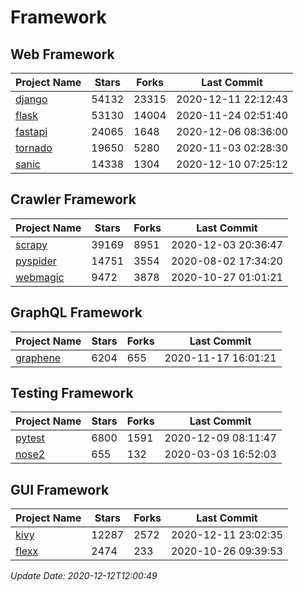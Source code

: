 # Framework

## Web Framework
| Project Name | Stars | Forks | Last Commit |
| ------------ | ----- | ----- | ----------- |
| [django](https://github.com/django/django) | 54132 | 23315 | 2020-12-11 22:12:43 |
| [flask](https://github.com/pallets/flask) | 53130 | 14004 | 2020-11-24 02:51:40 |
| [fastapi](https://github.com/tiangolo/fastapi) | 24065 | 1648 | 2020-12-06 08:36:00 |
| [tornado](https://github.com/tornadoweb/tornado) | 19650 | 5280 | 2020-11-03 02:28:30 |
| [sanic](https://github.com/huge-success/sanic) | 14338 | 1304 | 2020-12-10 07:25:12 |

## Crawler Framework
| Project Name | Stars | Forks | Last Commit |
| ------------ | ----- | ----- | ----------- |
| [scrapy](https://github.com/scrapy/scrapy) | 39169 | 8951 | 2020-12-03 20:36:47 |
| [pyspider](https://github.com/binux/pyspider) | 14751 | 3554 | 2020-08-02 17:34:20 |
| [webmagic](https://github.com/code4craft/webmagic) | 9472 | 3878 | 2020-10-27 01:01:21 |

## GraphQL Framework
| Project Name | Stars | Forks | Last Commit |
| ------------ | ----- | ----- | ----------- |
| [graphene](https://github.com/graphql-python/graphene) | 6204 | 655 | 2020-11-17 16:01:21 |

## Testing Framework
| Project Name | Stars | Forks | Last Commit |
| ------------ | ----- | ----- | ----------- |
| [pytest](https://github.com/pytest-dev/pytest) | 6800 | 1591 | 2020-12-09 08:11:47 |
| [nose2](https://github.com/nose-devs/nose2) | 655 | 132 | 2020-03-03 16:52:03 |

## GUI Framework
| Project Name | Stars | Forks | Last Commit |
| ------------ | ----- | ----- | ----------- |
| [kivy](https://github.com/kivy/kivy) | 12287 | 2572 | 2020-12-11 23:02:35 |
| [flexx](https://github.com/flexxui/flexx) | 2474 | 233 | 2020-10-26 09:39:53 |

*Update Date: 2020-12-12T12:00:49*